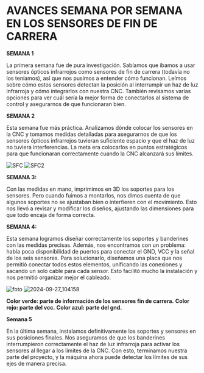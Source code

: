 # AVANCES SEMANA POR SEMANA EN LOS SENSORES DE FIN DE CARRERA

**SEMANA 1**

La primera semana fue de pura investigación. Sabíamos que íbamos a usar sensores ópticos infrarrojos como sensores de fin de carrera (todavía no los teníamos), así que nos pusimos a entender cómo funcionan. Leímos sobre cómo estos sensores detectan la posición al interrumpir un haz de luz infrarroja y cómo integrarlos con nuestra CNC. También revisamos varias opciones para ver cuál sería la mejor forma de conectarlos al sistema de control y asegurarnos de que funcionaran bien.

**SEMANA 2**

Esta semana fue más práctica. Analizamos dónde colocar los sensores en la CNC y tomamos medidas detalladas para asegurarnos de que los sensores ópticos infrarrojos tuvieran suficiente espacio y que el haz de luz no tuviera interferencias. La meta era colocarlos en puntos estratégicos para que funcionaran correctamente cuando la CNC alcanzará sus límites.

![SFC](https://github.com/user-attachments/assets/9c5b4845-2083-458d-aa81-ee25fbbf5885) ![SFC2](https://github.com/user-attachments/assets/b0f55e8f-6b61-43e0-8fef-c68a17bdb10b)

**SEMANA 3:**

Con las medidas en mano, imprimimos en 3D los soportes para los sensores. Pero cuando fuimos a montarlos, nos dimos cuenta de que algunos soportes no se ajustaban bien o interfieren con el movimiento. Esto nos llevó a revisar y modificar los diseños, ajustando las dimensiones para que todo encaja de forma correcta.

**SEMANA 4:**

Esta semana logramos diseñar correctamente los soportes y banderines con las medidas precisas. Además, nos encontramos con un problema: había poca disponibilidad de puertos para conectar el GND, VCC y la señal de los seis sensores. Para solucionarlo, diseñamos una placa que nos permitió conectar todos estos elementos, unificando las conexiones y sacando un solo cable para cada sensor. Esto facilitó mucho la instalación y nos permitió organizar mejor el cableado.

![foto](https://github.com/user-attachments/assets/f214b320-dfd3-4eec-9c92-f9c577358a0f)  ![2024-09-27_104158](https://github.com/user-attachments/assets/bccbf383-404e-4d1e-9cdc-6316fc5d7e9d)

**Color verde: parte de información de los sensores fin de carrera.**
**Color rojo: parte del vcc.**
**Color azul: parte del gnd.**

**Semana 5**

En la última semana, instalamos definitivamente los soportes y sensores en sus posiciones finales. Nos aseguramos de que los banderines interrumpieron correctamente el haz de luz infrarroja para activar los sensores al llegar a los límites de la CNC. Con esto, terminamos nuestra parte del proyecto, y la máquina ahora puede detectar los límites de sus ejes de manera precisa.







